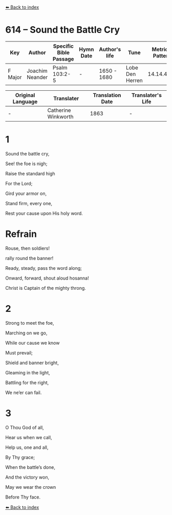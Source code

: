 [⬅️ Back to index](../README.md)

# 614 – Sound the Battle Cry

Key | Author   | Specific Bible Passage     |Hymn Date |Author's life |Tune |Metrical Pattern   |Composer/Source                                                                                        
-- | --------- | ---------------------------|----------|--------------|-----|-------------------|-------------   
F Major  | Joachim Neander      | Psalm 103:2-5 | -  | 1650 - 1680 | Lobe Den Herren | 14.14.4.7.8 | Chorale Book for England, 1863 

Original Language | Translater | Translation Date   | Translater's Life     
----------------- | --------- | --------------------|-------------   
\-  | Catherine Winkworth      | 1863 | -  | 1827 - 1878 



# 1

Sound the battle cry,

See! the foe is nigh;

Raise the standard high

For the Lord;

Gird your armor on,

Stand firm, every one,

Rest your cause upon His holy word.



# Refrain

Rouse, then soldiers!

rally round the banner!

Ready, steady, pass the word along;

Onward, forward, shout aloud hosanna!

Christ is Captain of the mighty throng.



# 2

Strong to meet the foe,

Marching on we go,

While our cause we know

Must prevail;

Shield and banner bright,

Gleaming in the light,

Battling for the right,

We ne’er can fail.



# 3

O Thou God of all,

Hear us when we call,

Help us, one and all,

By Thy grace;

When the battle’s done,

And the victory won,

May we wear the crown

Before Thy face.

[⬅️ Back to index](../README.md)
